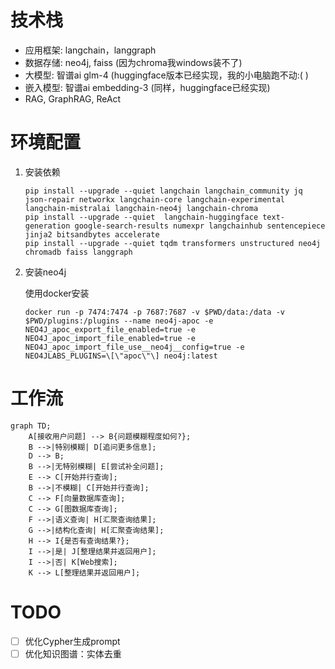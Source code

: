 # 技术栈
- 应用框架: langchain，langgraph
- 数据存储: neo4j, faiss (因为chroma我windows装不了)
- 大模型: 智谱ai glm-4 (huggingface版本已经实现，我的小电脑跑不动:( )
- 嵌入模型: 智谱ai embedding-3 (同样，huggingface已经实现)
- RAG, GraphRAG, ReAct

# 环境配置
1. 安装依赖
    ```commandline
    pip install --upgrade --quiet langchain langchain_community jq json-repair networkx langchain-core langchain-experimental langchain-mistralai langchain-neo4j langchain-chroma
    pip install --upgrade --quiet  langchain-huggingface text-generation google-search-results numexpr langchainhub sentencepiece jinja2 bitsandbytes accelerate 
    pip install --upgrade --quiet tqdm transformers unstructured neo4j chromadb faiss langgraph
    ```

2. 安装neo4j

    使用docker安装
    ```commandline
    docker run -p 7474:7474 -p 7687:7687 -v $PWD/data:/data -v $PWD/plugins:/plugins --name neo4j-apoc -e NEO4J_apoc_export_file_enabled=true -e NEO4J_apoc_import_file_enabled=true -e NEO4J_apoc_import_file_use__neo4j__config=true -e NEO4JLABS_PLUGINS=\[\"apoc\"\] neo4j:latest
    ```

# 工作流
```mermaid
graph TD;
    A[接收用户问题] --> B{问题模糊程度如何?};
    B -->|特别模糊| D[追问更多信息];
    D --> B;
    B -->|无特别模糊| E[尝试补全问题];
    E --> C[开始并行查询];
    B -->|不模糊| C[开始并行查询];
    C --> F[向量数据库查询];
    C --> G[图数据库查询];
    F -->|语义查询| H[汇聚查询结果];
    G -->|结构化查询| H[汇聚查询结果];
    H --> I{是否有查询结果?};
    I -->|是| J[整理结果并返回用户];
    I -->|否| K[Web搜索];
    K --> L[整理结果并返回用户];
```

# TODO
- [ ] 优化Cypher生成prompt
- [ ] 优化知识图谱：实体去重
